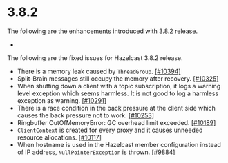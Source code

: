 

# 3.8.2

The following are the enhancements introduced with 3.8.2 release.

- 


The following are the fixed issues for Hazelcast 3.8.2 release.

- There is a memory leak caused by `ThreadGroup`. [[#10394]](https://github.com/hazelcast/hazelcast/issues/10394)
- Split-Brain messages still occupy the memory after recovery. [[#10325]](https://github.com/hazelcast/hazelcast/issues/10325)
- When shutting down a client with a topic subscription, it logs a warning level exception which seems harmless. It is not good to log a harmless exception as warning. [[#10291]](https://github.com/hazelcast/hazelcast/issues/10291)
- There is a race condition in the back pressure at the client side which causes the back pressure not to work. [[#10253]](https://github.com/hazelcast/hazelcast/issues/10253)
- Ringbuffer OutOfMemoryError: GC overhead limit exceeded. [[#10189]](https://github.com/hazelcast/hazelcast/issues/10189)
- `ClientContext` is created for every proxy and it causes unneeded resource allocations. [[#10117]](https://github.com/hazelcast/hazelcast/issues/10117)
- When hostname is used in the Hazelcast member configuration instead of IP address, `NullPointerException` is thrown. [[#9884]](https://github.com/hazelcast/hazelcast/issues/9884)

